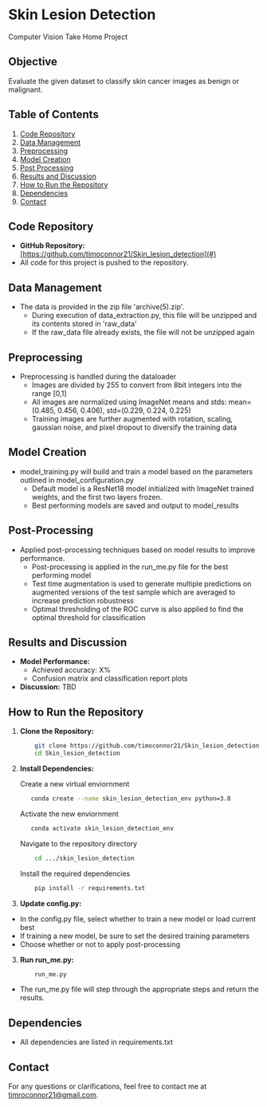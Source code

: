 # Skin Lesion Detection
Computer Vision Take Home Project

## Objective
Evaluate the given dataset to classify skin cancer images as benign or malignant.

## Table of Contents
1. [Code Repository](#code-repository)
2. [Data Management](#data-management)
3. [Preprocessing](#preprocessing)
4. [Model Creation](#model-creation)
5. [Post Processing](#post-processing)
6. [Results and Discussion](#results-and-discussion)
7. [How to Run the Repository](#how-to-run-the-repository)
8. [Dependencies](#dependencies)
9. [Contact](#contact)

## Code Repository
- **GitHub Repository:** [https://github.com/timoconnor21/Skin_lesion_detection](#)
- All code for this project is pushed to the repository.

## Data Management
- The data is provided in the zip file 'archive(5).zip'.
  - During execution of data_extraction.py, this file will be unzipped and its contents stored in 'raw_data'
  - If the raw_data file already exists, the file will not be unzipped again

## Preprocessing
- Preprocessing is handled during the dataloader
  - Images are divided by 255 to convert from 8bit integers into the range [0,1]
  - All images are normalized using ImageNet means and stds:  mean=(0.485, 0.456, 0.406), std=(0.229, 0.224, 0.225)
  - Training images are further augmented with rotation, scaling, gaussian noise, and pixel dropout to diversify the training data

## Model Creation
- model_training.py will build and train a model based on the parameters outlined in model_configuration.py
  - Default model is a ResNet18 model initialized with ImageNet trained weights, and the first two layers frozen.
  - Best performing models are saved and output to model_results

## Post-Processing
- Applied post-processing techniques based on model results to improve performance.
  - Post-processing is applied in the run_me.py file for the best performing model 
  - Test time augmentation is used to generate multiple predictions on augmented versions of the test sample which are averaged to increase prediction robustness
  - Optimal thresholding of the ROC curve is also applied to find the optimal threshold for classification

## Results and Discussion
- **Model Performance:**
  - Achieved accuracy: X%
  - Confusion matrix and classification report plots
- **Discussion:**
  TBD

## How to Run the Repository
1. **Clone the Repository:**
   ```bash
       git clone https://github.com/timoconnor21/Skin_lesion_detection.git
       cd Skin_lesion_detection
   ```

2. **Install Dependencies:**

   Create a new virtual enviornment
   ```bash
      conda create --name skin_lesion_detection_env python=3.8
   ```
   
   Activate the new enviornment
   ```bash
      conda activate skin_lesion_detection_env
   ```

   Navigate to the repository directory
   ```bash
       cd .../skin_lesion_detection
   ```
   Install the required dependencies
   ```bash
       pip install -r requirements.txt
   ```
   
   

3.  **Update config.py:**
   - In the config.py file, select whether to train a new model or load current best
   - If training a new model, be sure to set the desired training parameters
   - Choose whether or not to apply post-processing

3.  **Run run_me.py:**
    ```bash
        run_me.py
    ```
   - The run_me.py file will step through the appropriate steps and return the results.

## Dependencies
- All dependencies are listed in requirements.txt

## Contact
For any questions or clarifications, feel free to contact me at timroconnor21@gmail.com.
